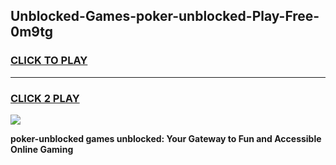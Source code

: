 
## Unblocked-Games-poker-unblocked-Play-Free-0m9tg
<h3>
<a href="https://premium76.site?title=poker-unblocked&ref=21A">CLICK TO PLAY</a></h3>
<hr>

<h3>
<a href="https://premium76.site?title=poker-unblocked&ref=21A">CLICK 2 PLAY</a>
  
</h3>

<a href="https://premium76.site?title=poker-unblocked&ref=21A"><img src="https://clearcache.store/games.png"></a>


**poker-unblocked games unblocked: Your Gateway to Fun and Accessible Online Gaming**

